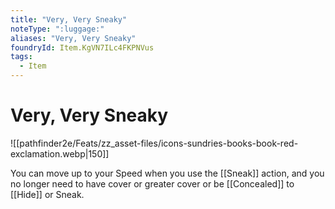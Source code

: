 ```yaml
---
title: "Very, Very Sneaky"
noteType: ":luggage:"
aliases: "Very, Very Sneaky"
foundryId: Item.KgVN7ILc4FKPNVus
tags:
  - Item
---
```


# Very, Very Sneaky
![[pathfinder2e/Feats/zz_asset-files/icons-sundries-books-book-red-exclamation.webp|150]]

You can move up to your Speed when you use the [[Sneak]] action, and you no longer need to have cover or greater cover or be [[Concealed]] to [[Hide]] or Sneak.
